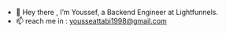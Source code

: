 - 👋 Hey there , I’m Youssef, a Backend Engineer at Lightfunnels.
- 📫 reach me in : yousseattabi1998@gmail.com
<!---
YoussefAttabi/YoussefAttabi is a ✨ special ✨ repository because its `README.md` (this file) appears on your GitHub profile.
You can click the Preview link to take a look at your changes.
--->
